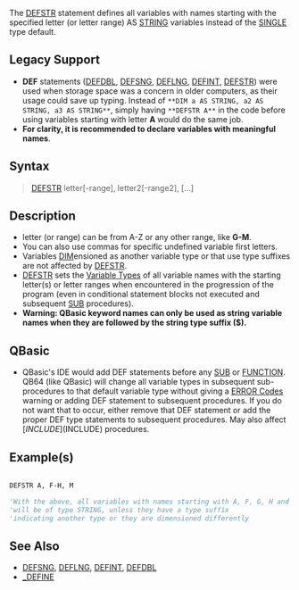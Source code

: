 The [DEFSTR](DEFSTR) statement defines all variables with names starting with the specified letter (or letter range) AS [STRING](STRING) variables instead of the [SINGLE](SINGLE) type default.

## Legacy Support

* **DEF** statements ([DEFDBL](DEFDBL), [DEFSNG](DEFSNG), [DEFLNG](DEFLNG), [DEFINT](DEFINT), [DEFSTR](DEFSTR)) were used when storage space was a concern in older computers, as their usage could save up typing. Instead of `**DIM a AS STRING, a2 AS STRING, a3 AS STRING**`, simply having `**DEFSTR A**` in the code before using variables starting with letter **A** would do the same job.
* **For clarity, it is recommended to declare variables with meaningful names**.

## Syntax

> [DEFSTR](DEFSTR) letter[-range], letter2[-range2], [...]

## Description

* letter (or range) can be from A-Z or any other range, like **G-M**.
* You can also use commas for specific undefined variable first letters.
* Variables [DIM](DIM)ensioned as another variable type or that use type suffixes are not affected by [DEFSTR](DEFSTR).
* [DEFSTR](DEFSTR) sets the [Variable Types](Variable-Types) of all variable names with the starting letter(s) or letter ranges when encountered in the progression of the program (even in conditional statement blocks not executed and subsequent [SUB](SUB) procedures).
* **Warning: QBasic keyword names can only be used as string variable names when they are followed by the string type suffix ($).**

## QBasic

* QBasic's IDE would add DEF statements before any [SUB](SUB) or [FUNCTION](FUNCTION). QB64 (like QBasic) will change all variable types in subsequent sub-procedures to that default variable type without giving a [ERROR Codes](ERROR-Codes) warning or adding DEF statement to subsequent procedures. If you do not want that to occur, either remove that DEF statement or add the proper DEF type statements to subsequent procedures. May also affect [$INCLUDE]($INCLUDE) procedures.

## Example(s)

```vb

DEFSTR A, F-H, M

'With the above, all variables with names starting with A, F, G, H and M
'will be of type STRING, unless they have a type suffix
'indicating another type or they are dimensioned differently

```

## See Also
 
* [DEFSNG](DEFSNG), [DEFLNG](DEFLNG), [DEFINT](DEFINT), [DEFDBL](DEFDBL)
* [_DEFINE](_DEFINE)
